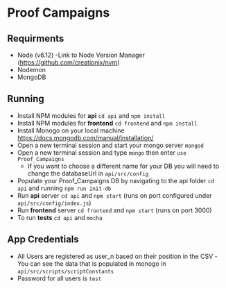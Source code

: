 # Proof Campaigns

## Requirments 
- Node (v6.12)
    -Link to Node Version Manager (https://github.com/creationix/nvm)
- Nodemon
- MongoDB

## Running
- Install NPM modules for **api** `cd api` and `npm install`
- Install NPM modules for **frontend** `cd frontend` and `npm install`
- Install Monogo on your local machine https://docs.mongodb.com/manual/installation/
- Open a new terminal session and start your mongo server `mongod`
- Open a new terminal session and type `mongo` then enter `use Proof_Campaigns`
    - If you want to choose a different name for your DB you will need to change the databaseUrl in `api/src/config`
- Populate your Proof_Campaigns DB by navigating to the api folder `cd api` and running `npm run init-db`
- Run **api** server `cd api` and `npm start` (runs on port configured under `api/src/config/index.js`)
- Run **frontend** server `cd frontend` and `npm start` (runs on port 3000)
- To run **tests** `cd api` and `mocha`


## App Credentials 
- All Users are registered as user_n based on their position in the CSV
    -You can see the data that is populated in monogo in `api/src/scripts/scriptConstants`
- Password for all users is `test`



